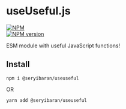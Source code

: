 # useUseful.js
[![NPM](https://nodei.co/npm/@seryibaran/useuseful.png?mini=true)](https://npmjs.org/package/@seryibaran/useuseful)  
<span class="badge-npmversion"><a href="https://npmjs.org/package/badges" title="View this project on NPM"><img src="https://img.shields.io/npm/v/@seryibaran/useuseful" alt="NPM version" /></a></span>

ESM module with useful JavaScript functions!

## Install

```console
npm i @seryibaran/useuseful
```
OR
```console
yarn add @seryibaran/useuseful
```
